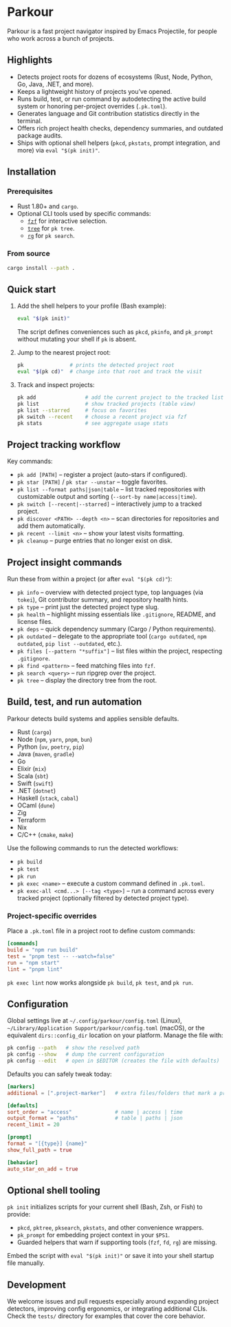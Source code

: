 # Parkour

Parkour is a fast project navigator inspired by Emacs Projectile,
for people who work across a bunch of projects.

## Highlights

- Detects project roots for dozens of ecosystems (Rust, Node, Python, Go, Java,
  .NET, and more).
- Keeps a lightweight history of projects you’ve opened.
- Runs build, test, or run command by autodetecting the active build system or
  honoring per-project overrides (`.pk.toml`).
- Generates language and Git contribution statistics directly in the terminal.
- Offers rich project health checks, dependency summaries, and outdated
  package audits.
- Ships with optional shell helpers (`pkcd`, `pkstats`, prompt integration, and
  more) via `eval "$(pk init)"`.

## Installation

### Prerequisites

- Rust 1.80+ and `cargo`.
- Optional CLI tools used by specific commands:
  - [`fzf`](https://github.com/junegunn/fzf) for interactive selection.
  - [`tree`](https://treecommand.sourceforge.net/) for `pk tree`.
  - [`rg`](https://github.com/BurntSushi/ripgrep) for `pk search`.

### From source

```bash
cargo install --path .
```

## Quick start

1. Add the shell helpers to your profile (Bash example):

   ```bash
   eval "$(pk init)"
   ```

   The script defines conveniences such as `pkcd`, `pkinfo`, and `pk_prompt`
   without mutating your shell if `pk` is absent.

2. Jump to the nearest project root:

   ```bash
   pk               # prints the detected project root
   eval "$(pk cd)"  # change into that root and track the visit
   ```

3. Track and inspect projects:

   ```bash
   pk add                # add the current project to the tracked list
   pk list               # show tracked projects (table view)
   pk list --starred     # focus on favorites
   pk switch --recent    # choose a recent project via fzf
   pk stats              # see aggregate usage stats
   ```

## Project tracking workflow

Key commands:

- `pk add [PATH]` – register a project (auto-stars if configured).
- `pk star [PATH]` / `pk star --unstar` – toggle favorites.
- `pk list --format paths|json|table` – list tracked repositories with
  customizable output and sorting (`--sort-by name|access|time`).
- `pk switch [--recent|--starred]` – interactively jump to a tracked project.
- `pk discover <PATH> --depth <n>` – scan directories for repositories and add
  them automatically.
- `pk recent --limit <n>` – show your latest visits
  formatting.
- `pk cleanup` – purge entries that no longer exist on disk.

## Project insight commands

Run these from within a project (or after `eval "$(pk cd)"`):

- `pk info` – overview with detected project type, top languages (via `tokei`),
  Git contributor summary, and repository health hints.
- `pk type` – print just the detected project type slug.
- `pk health` – highlight missing essentials like `.gitignore`, README, and
  license files.
- `pk deps` – quick dependency summary (Cargo / Python requirements).
- `pk outdated` – delegate to the appropriate tool (`cargo outdated`, `npm
  outdated`, `pip list --outdated`, etc.).
- `pk files [--pattern "*suffix"]` – list files within the project,
  respecting `.gitignore`.
- `pk find <pattern>` – feed matching files into `fzf`.
- `pk search <query>` – run ripgrep over the project.
- `pk tree` – display the directory tree from the root.

## Build, test, and run automation

Parkour detects build systems and applies sensible defaults.

- Rust (`cargo`)
- Node (`npm`, `yarn`, `pnpm`, `bun`)
- Python (`uv`, `poetry`, `pip`)
- Java (`maven`, `gradle`)
- Go
- Elixir (`mix`)
- Scala (`sbt`)
- Swift (`swift`)
- .NET (`dotnet`)
- Haskell (`stack`, `cabal`)
- OCaml (`dune`)
- Zig
- Terraform
- Nix
- C/C++ (`cmake`, `make`)

Use the following commands to run the detected workflows:

- `pk build`
- `pk test`
- `pk run`
- `pk exec <name>` – execute a custom command defined in `.pk.toml`.
- `pk exec-all <cmd...> [--tag <type>]` – run a command across every tracked
  project (optionally filtered by detected project type).

### Project-specific overrides

Place a `.pk.toml` file in a project root to define custom commands:

```toml
[commands]
build = "npm run build"
test = "pnpm test -- --watch=false"
run = "npm start"
lint = "pnpm lint"
```

`pk exec lint` now works alongside `pk build`, `pk test`, and `pk run`.

## Configuration

Global settings live at `~/.config/parkour/config.toml` (Linux),
`~/Library/Application Support/parkour/config.toml` (macOS), or the equivalent
`dirs::config_dir` location on your platform. Manage the file with:

```bash
pk config --path   # show the resolved path
pk config --show   # dump the current configuration
pk config --edit   # open in $EDITOR (creates the file with defaults)
```

Defaults you can safely tweak today:

```toml
[markers]
additional = [".project-marker"]   # extra files/folders that mark a project root

[defaults]
sort_order = "access"              # name | access | time
output_format = "paths"            # table | paths | json
recent_limit = 20

[prompt]
format = "[{type}] {name}"
show_full_path = true

[behavior]
auto_star_on_add = true
```

## Optional shell tooling

`pk init` initializes scripts for your current shell (Bash, Zsh, or Fish) to
provide:

- `pkcd`, `pktree`, `pksearch`, `pkstats`, and other convenience wrappers.
- `pk_prompt` for embedding project context in your `$PS1`.
- Guarded helpers that warn if supporting tools (`fzf`, `fd`, `rg`) are missing.

Embed the script with `eval "$(pk init)"` or save it into your shell startup
file manually.

## Development

We welcome issues and pull requests especially around expanding project
detectors, improving config ergonomics, or integrating additional CLIs. Check
the `tests/` directory for examples that cover the core behavior.

